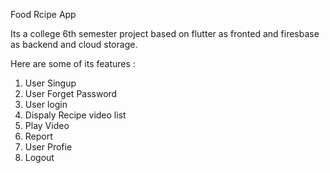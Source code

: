 Food Rcipe App


Its a college 6th semester project based on flutter as fronted and firesbase as backend and cloud storage.

Here are some of its features :

1. User Singup
2. User Forget Password
3. User login
4. Dispaly Recipe video list
5. Play Video
6. Report
7. User Profie
8. Logout

